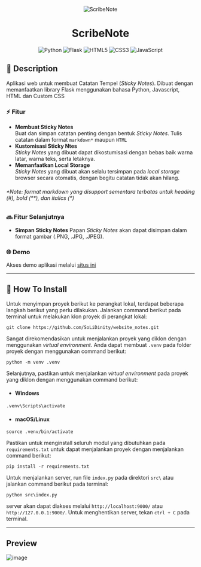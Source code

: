 <div align="center">
  
  ![ScribeNote](https://github.com/SoLiDinity/scribenotes/blob/main/src/static/icons/152x152.png)
  
</div>

<div align="center">
  
  # ScribeNote
  
</div>

<div align="center">  
  
  ![Python](https://img.shields.io/badge/python-3670A0?style=for-the-badge&logo=python&logoColor=ffdd54)
  ![Flask](https://img.shields.io/badge/flask-blue?style=for-the-badge&logo=flask&logoColor=white)
  ![HTML5](https://img.shields.io/badge/html5-%23E34F26.svg?style=for-the-badge&logo=html5&logoColor=white)
  ![CSS3](https://img.shields.io/badge/css3-%231572B6.svg?style=for-the-badge&logo=css3&logoColor=white)
  ![JavaScript](https://img.shields.io/badge/javascript-%23323330.svg?style=for-the-badge&logo=javascript&logoColor=%23F7DF1E)
   
</div>

## 📄 Description
Aplikasi web untuk membuat Catatan Tempel (<i>Sticky Notes</i>). Dibuat dengan memanfaatkan library Flask menggunakan bahasa Python, Javascript, HTML dan Custom CSS

### ⚡ Fitur
- <strong>Membuat Sticky Notes</strong>  
Buat dan simpan catatan penting dengan bentuk <i>Sticky Notes</i>. Tulis catatan dalam format `markdown*` maupun `HTML`
- <strong>Kustomisasi Sticky Ntes</strong>  
<i>Sticky Notes</i> yang dibuat dapat dikostumisasi dengan bebas baik warna latar, warna teks, serta letaknya.
- <strong>Memanfaatkan Local Storage</strong>  
<i>Sticky Notes</i> yang dibuat akan selalu tersimpan pada <i>local storage</i> browser secara otomatis, dengan begitu catatan tidak akan hilang.

###### <i>*Note: format markdown yang disupport sementara terbatas untuk heading (#), bold (\*\*), dan italics (\*)</i>

### 🔜 Fitur Selanjutnya
- <strong>Simpan Sticky Notes</strong>
Papan <i>Sticky Notes</i> akan dapat disimpan dalam format gambar (.PNG, .JPG, .JPEG).

### 🌐 Demo
Akses demo aplikasi melalui [situs ini](https://solidinity-notes.vercel.app/)

<hr>

## 📄 How To Install
Untuk menyimpan proyek berikut ke perangkat lokal, terdapat beberapa langkah berikut yang perlu dilakukan. Jalankan command berikut pada terminal untuk melakukan klon proyek di perangkat lokal:
```
git clone https://github.com/SoLiDinity/website_notes.git
```

Sangat direkomendasikan untuk menjalankan proyek yang diklon dengan menggunakan <i>virtual environment</i>. Anda dapat membuat `.venv` pada folder proyek dengan menggunakan command berikut:
```
python -m venv .venv
```

Selanjutnya, pastikan untuk menjalankan <i>virtual environment</i> pada proyek yang diklon dengan menggunakan command berikut:
- #### Windows
```
.venv\Scripts\activate
```
- #### macOS/Linux
```
source .venv/bin/activate
```

Pastikan untuk menginstall seluruh modul yang dibutuhkan pada `requirements.txt` untuk dapat menjalankan proyek dengan menjalankan command berikut:
```
pip install -r requirements.txt
```

Untuk menjalankan server, run file `index.py` pada direktori `src\` atau jalankan command berikut pada terminal:

```
python src\index.py
```

server akan dapat diakses melalui ``http://localhost:9000/`` atau ``http://127.0.0.1:9000/``. Untuk menghentikan server, tekan ``ctrl + C`` pada terminal.

<hr>

## Preview
![image](https://github.com/user-attachments/assets/8019d90d-d1ba-44b5-a5ba-af64021d3338)

